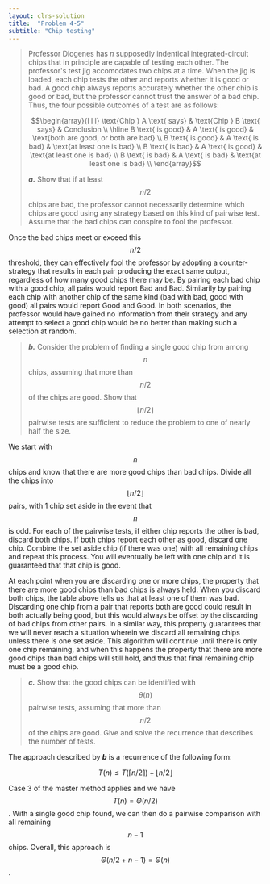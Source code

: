 ```yaml
---
layout: clrs-solution
title:  "Problem 4-5"
subtitle: "Chip testing"
---
```

>Professor Diogenes has *n* supposedly indentical integrated-circuit chips that in principle are capable of testing each other. The professor's test jig accomodates two chips at a time. When the jig is loaded, each chip tests the other and reports whether it is good or bad. A good chip always reports accurately whether the other chip is good or bad, but the professor cannot trust the answer of a bad chip. Thus, the four possible outcomes of a test are as follows:
>
>$$\begin{array}{l l l}
 \text{Chip } A \text{ says} & \text{Chip } B \text{ says} & Conclusion \\
 \hline
 B \text{ is good} & A \text{ is good} & \text{both are good, or both are bad} \\
 B \text{ is good} & A \text{ is bad} & \text{at least one is bad} \\
 B \text{ is bad} & A \text{ is good} & \text{at least one is bad} \\
 B \text{ is bad} & A \text{ is bad} & \text{at least one is bad} \\
 \end{array}$$
 >
 >***a.*** Show that if at least $$n/2$$ chips are bad, the professor cannot necessarily determine which chips are good using any strategy based on this kind of pairwise test. Assume that the bad chips can conspire to fool the professor.

 Once the bad chips meet or exceed this $$n/2$$ threshold, they can effectively fool the professor by adopting a counter-strategy that results in each pair producing the exact same output, regardless of how many good chips there may be. By pairing each bad chip with a good chip, all pairs would report Bad and Bad. Similarily by pairing each chip with another chip of the same kind (bad with bad, good with good) all pairs would report Good and Good. In both scenarios, the professor would have gained no information from their strategy and any attempt to select a good chip would be no better than making such a selection at random.

 >***b.*** Consider the problem of finding a single good chip from among $$n$$ chips, assuming that more than $$n/2$$ of the chips are good. Show that $$\lfloor n/2 \rfloor$$ pairwise tests are sufficient to reduce the problem to one of nearly half the size.

 We start with $$n$$ chips and know that there are more good chips than bad chips. Divide all the chips into $$\lfloor n/2 \rfloor$$ pairs, with 1 chip set aside in the event that $$n$$ is odd. For each of the pairwise tests, if either chip reports the other is bad, discard both chips. If both chips report each other as good, discard one chip. Combine the set aside chip (if there was one) with all remaining chips and repeat this process. You will eventually be left with one chip and it is guaranteed that that chip is good.

 At each point when you are discarding one or more chips, the property that there are more good chips than bad chips is always held. When you discard both chips, the table above tells us that at least one of them was bad. Discarding one chip from a pair that reports both are good could result in both actually being good, but this would always be offset by the discarding of bad chips from other pairs. In a similar way, this property guarantees that we will never reach a situation wherein we discard all remaining chips unless there is one set aside. This algorithm will continue until there is only one chip remaining, and when this happens the property that there are more good chips than bad chips will still hold, and thus that final remaining chip must be a good chip.

 >***c.*** Show that the good chips can be identified with $$\theta(n)$$ pairwise tests, assuming that more than $$n/2$$ of the chips are good. Give and solve the recurrence that describes the number of tests.

 The approach described by ***b*** is a recurrence of the following form:

 $$T(n) \leq T( \lceil n/2 \rceil) + \lfloor n/2 \rfloor$$

 Case 3 of the master method applies and we have $$T(n) = \Theta(n/2)$$. With a single good chip found, we can then do a pairwise comparison with all remaining $$n - 1$$ chips. Overall, this approach is $$\Theta(n/2 + n - 1) = \Theta(n)$$.
